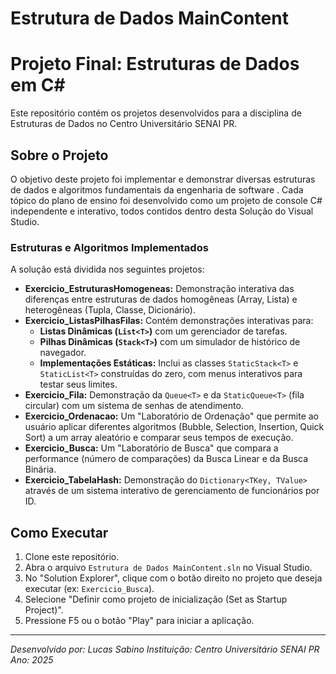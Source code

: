 # Estrutura de Dados MainContent

# Projeto Final: Estruturas de Dados em C#

Este repositório contém os projetos desenvolvidos para a disciplina de Estruturas de Dados no Centro Universitário SENAI PR.

## Sobre o Projeto

O objetivo deste projeto foi implementar e demonstrar diversas estruturas de dados e algoritmos fundamentais da engenharia de software . Cada tópico do plano de ensino foi desenvolvido como um projeto de console C# independente e interativo, todos contidos dentro desta Solução do Visual Studio.

### Estruturas e Algoritmos Implementados

A solução está dividida nos seguintes projetos:

- **Exercicio_EstruturasHomogeneas:** Demonstração interativa das diferenças entre estruturas de dados homogêneas (Array, Lista) e heterogêneas (Tupla, Classe, Dicionário).
- **Exercicio_ListasPilhasFilas:** Contém demonstrações interativas para:
    - **Listas Dinâmicas (`List<T>`)** com um gerenciador de tarefas.
    - **Pilhas Dinâmicas (`Stack<T>`)** com um simulador de histórico de navegador.
    - **Implementações Estáticas:** Inclui as classes `StaticStack<T>` e `StaticList<T>` construídas do zero, com menus interativos para testar seus limites.
- **Exercicio_Fila:** Demonstração da `Queue<T>` e da `StaticQueue<T>` (fila circular) com um sistema de senhas de atendimento.
- **Exercicio_Ordenacao:** Um "Laboratório de Ordenação" que permite ao usuário aplicar diferentes algoritmos (Bubble, Selection, Insertion, Quick Sort) a um array aleatório e comparar seus tempos de execução.
- **Exercicio_Busca:** Um "Laboratório de Busca" que compara a performance (número de comparações) da Busca Linear e da Busca Binária.
- **Exercicio_TabelaHash:** Demonstração do `Dictionary<TKey, TValue>` através de um sistema interativo de gerenciamento de funcionários por ID.

## Como Executar

1. Clone este repositório.
2. Abra o arquivo `Estrutura de Dados MainContent.sln` no Visual Studio.
3. No "Solution Explorer", clique com o botão direito no projeto que deseja executar (ex: `Exercicio_Busca`).
4. Selecione "Definir como projeto de inicialização (Set as Startup Project)".
5. Pressione F5 ou o botão "Play" para iniciar a aplicação.

---
*Desenvolvido por: Lucas Sabino*
*Instituição: Centro Universitário SENAI PR*
*Ano: 2025*
